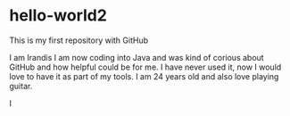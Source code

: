 # hello-world2
This is my first repository with GitHub

I am Irandis I am now coding into Java and was kind of corious about GitHub and how helpful could be for me. 
I have never used it, now I would love to have it as part of my tools.
I am 24 years old and also love playing guitar.

I

